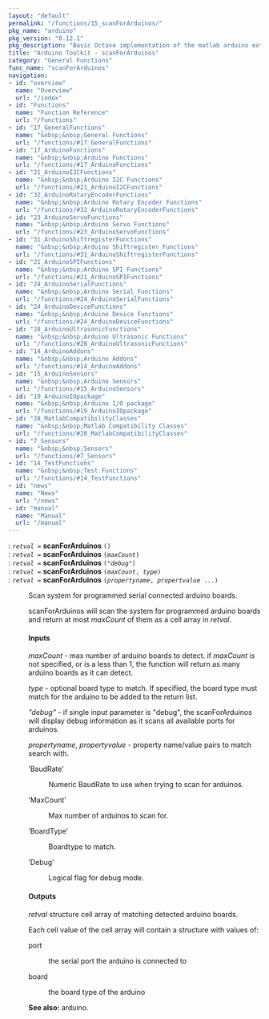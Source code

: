 ```yaml
---
layout: "default"
permalink: "/functions/15_scanForArduinos/"
pkg_name: "arduino"
pkg_version: "0.12.1"
pkg_description: "Basic Octave implementation of the matlab arduino extension,  allowing communication to a programmed arduino board to control its  hardware."
title: "Arduino Toolkit - scanForArduinos"
category: "General Functions"
func_name: "scanForArduinos"
navigation:
- id: "overview"
  name: "Overview"
  url: "/index"
- id: "Functions"
  name: "Function Reference"
  url: "/functions"
- id: "17_GeneralFunctions"
  name: "&nbsp;&nbsp;General Functions"
  url: "/functions/#17_GeneralFunctions"
- id: "17_ArduinoFunctions"
  name: "&nbsp;&nbsp;Arduino Functions"
  url: "/functions/#17_ArduinoFunctions"
- id: "21_ArduinoI2CFunctions"
  name: "&nbsp;&nbsp;Arduino I2C Functions"
  url: "/functions/#21_ArduinoI2CFunctions"
- id: "32_ArduinoRotaryEncoderFunctions"
  name: "&nbsp;&nbsp;Arduino Rotary Encoder Functions"
  url: "/functions/#32_ArduinoRotaryEncoderFunctions"
- id: "23_ArduinoServoFunctions"
  name: "&nbsp;&nbsp;Arduino Servo Functions"
  url: "/functions/#23_ArduinoServoFunctions"
- id: "31_ArduinoShiftregisterFunctions"
  name: "&nbsp;&nbsp;Arduino Shiftregister Functions"
  url: "/functions/#31_ArduinoShiftregisterFunctions"
- id: "21_ArduinoSPIFunctions"
  name: "&nbsp;&nbsp;Arduino SPI Functions"
  url: "/functions/#21_ArduinoSPIFunctions"
- id: "24_ArduinoSerialFunctions"
  name: "&nbsp;&nbsp;Arduino Serial Functions"
  url: "/functions/#24_ArduinoSerialFunctions"
- id: "24_ArduinoDeviceFunctions"
  name: "&nbsp;&nbsp;Arduino Device Functions"
  url: "/functions/#24_ArduinoDeviceFunctions"
- id: "28_ArduinoUltrasonicFunctions"
  name: "&nbsp;&nbsp;Arduino Ultrasonic Functions"
  url: "/functions/#28_ArduinoUltrasonicFunctions"
- id: "14_ArduinoAddons"
  name: "&nbsp;&nbsp;Arduino Addons"
  url: "/functions/#14_ArduinoAddons"
- id: "15_ArduinoSensors"
  name: "&nbsp;&nbsp;Arduino Sensors"
  url: "/functions/#15_ArduinoSensors"
- id: "19_ArduinoIOpackage"
  name: "&nbsp;&nbsp;Arduino I/O package"
  url: "/functions/#19_ArduinoIOpackage"
- id: "28_MatlabCompatibilityClasses"
  name: "&nbsp;&nbsp;Matlab Compatibility Classes"
  url: "/functions/#28_MatlabCompatibilityClasses"
- id: "7_Sensors"
  name: "&nbsp;&nbsp;Sensors"
  url: "/functions/#7_Sensors"
- id: "14_TestFunctions"
  name: "&nbsp;&nbsp;Test Functions"
  url: "/functions/#14_TestFunctions"
- id: "news"
  name: "News"
  url: "/news"
- id: "manual"
  name: "Manual"
  url: "/manual"
---
```

<dl class="first-deftypefn">
<dt class="deftypefn" id="index-scanForArduinos"><span class="category-def">: </span><span><code class="def-type"><var class="var">retval</var> =</code> <strong class="def-name">scanForArduinos</strong> <code class="def-code-arguments">()</code><a class="copiable-link" href='#index-scanForArduinos'></a></span></dt>
<dt class="deftypefnx def-cmd-deftypefn" id="index-scanForArduinos-1"><span class="category-def">: </span><span><code class="def-type"><var class="var">retval</var> =</code> <strong class="def-name">scanForArduinos</strong> <code class="def-code-arguments">(<var class="var">maxCount</var>)</code><a class="copiable-link" href='#index-scanForArduinos-1'></a></span></dt>
<dt class="deftypefnx def-cmd-deftypefn" id="index-scanForArduinos-2"><span class="category-def">: </span><span><code class="def-type"><var class="var">retval</var> =</code> <strong class="def-name">scanForArduinos</strong> <code class="def-code-arguments">(<var class="var">&quot;debug&quot;</var>)</code><a class="copiable-link" href='#index-scanForArduinos-2'></a></span></dt>
<dt class="deftypefnx def-cmd-deftypefn" id="index-scanForArduinos-3"><span class="category-def">: </span><span><code class="def-type"><var class="var">retval</var> =</code> <strong class="def-name">scanForArduinos</strong> <code class="def-code-arguments">(<var class="var">maxCount</var>, <var class="var">type</var>)</code><a class="copiable-link" href='#index-scanForArduinos-3'></a></span></dt>
<dt class="deftypefnx def-cmd-deftypefn" id="index-scanForArduinos-4"><span class="category-def">: </span><span><code class="def-type"><var class="var">retval</var> =</code> <strong class="def-name">scanForArduinos</strong> <code class="def-code-arguments">(<var class="var">propertyname</var>, <var class="var">propertvalue</var> ...)</code><a class="copiable-link" href='#index-scanForArduinos-4'></a></span></dt>
<dd><p>Scan system for programmed serial connected arduino boards.
</p>
<p>scanForArduinos will scan the system for programmed arduino boards 
 and return at most <var class="var">maxCount</var> of them as a cell array 
 in <var class="var">retval</var>.
</p>
<h4 class="subsubheading" id="Inputs">Inputs</h4>
<p><var class="var">maxCount</var> - max number of arduino boards to detect.
 if <var class="var">maxCount</var> is not specified, or is a less than 1, the 
 function will return as many arduino boards as it can detect.
</p>
<p><var class="var">type</var> - optional board type to match. If specified, the board 
 type must match for the arduino to be added to the return list.
</p>
<p><var class="var">&quot;debug&quot;</var> - if single input parameter is &quot;debug&quot;, the 
 scanForArduinos will display debug information as it scans
 all available ports for arduinos.
</p>
<p><var class="var">propertyname</var>, <var class="var">propertyvalue</var> - property name/value pairs to match search with.
 </p><dl class="table">
<dt>&rsquo;BaudRate&rsquo;</dt>
<dd><p>Numeric BaudRate to use when trying to scan for arduinos.
 </p></dd>
<dt>&rsquo;MaxCount&rsquo;</dt>
<dd><p>Max number of arduinos to scan for.
 </p></dd>
<dt>&rsquo;BoardType&rsquo;</dt>
<dd><p>Boardtype to match.
 </p></dd>
<dt>&rsquo;Debug&rsquo;</dt>
<dd><p>Logical flag for debug mode.
 </p></dd>
</dl>

<h4 class="subsubheading" id="Outputs">Outputs</h4>
<p><var class="var">retval</var> structure cell array of matching detected arduino boards.
</p>
<p>Each cell value of the cell array will contain a structure with values of:
 </p><dl class="table">
<dt>port</dt>
<dd><p>the serial port the arduino is connected to
 </p></dd>
<dt>board</dt>
<dd><p>the board type of the arduino
 </p></dd>
</dl>


<p><strong class="strong">See also:</strong> arduino.
 </p></dd></dl>